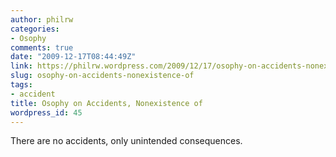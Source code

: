 ```yaml
---
author: philrw
categories:
- Osophy
comments: true
date: "2009-12-17T08:44:49Z"
link: https://philrw.wordpress.com/2009/12/17/osophy-on-accidents-nonexistence-of/
slug: osophy-on-accidents-nonexistence-of
tags:
- accident
title: Osophy on Accidents, Nonexistence of
wordpress_id: 45
---
```


There are no accidents, only unintended consequences.

